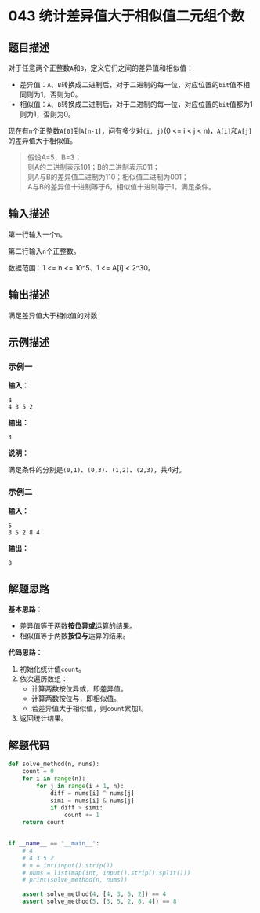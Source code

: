 # 043 统计差异值大于相似值二元组个数

## 题目描述

对于任意两个正整数`A`和`B`，定义它们之间的差异值和相似值：

- 差异值：`A`、`B`转换成二进制后，对于二进制的每一位，对应位置的`bit`值不相同则为1，否则为0。
- 相似值：`A`、`B`转换成二进制后，对于二进制的每一位，对应位置的`bit`值都为1则为1，否则为0。

现在有`n`个正整数`A[0]`到`A[n-1]`，问有多少对`(i, j)`(0 <= i < j < n)，`A[i]`和`A[j]`的差异值大于相似值。

> 假设A=5，B=3；  
则A的二进制表示101；B的二进制表示011；  
则A与B的差异值二进制为110；相似值二进制为001；  
A与B的差异值十进制等于6，相似值十进制等于1，满足条件。

## 输入描述

第一行输入一个`n`。

第二行输入`n`个正整数。

数据范围：1 <= n <= 10^5、1 <= A[i] < 2^30。

## 输出描述

满足差异值大于相似值的对数

## 示例描述

### 示例一

**输入：**
```text
4
4 3 5 2
```

**输出：**
```text
4
```

**说明：**

满足条件的分别是`(0,1)`、`(0,3)`、`(1,2)`、`(2,3)`，共4对。

### 示例二

**输入：**
```text
5
3 5 2 8 4
```

**输出：**
```text
8
```

## 解题思路

**基本思路：**

- 差异值等于两数**按位异或**运算的结果。
- 相似值等于两数**按位与**运算的结果。

**代码思路：**

1. 初始化统计值`count`。 
2. 依次遍历数组：
   - 计算两数按位异或，即差异值。
   - 计算两数按位与，即相似值。
   - 若差异值大于相似值，则`count`累加1。
3. 返回统计结果。    

## 解题代码
```python
def solve_method(n, nums):
    count = 0
    for i in range(n):
        for j in range(i + 1, n):
            diff = nums[i] ^ nums[j]
            simi = nums[i] & nums[j]
            if diff > simi:
                count += 1
    return count


if __name__ == "__main__":
    # 4
    # 4 3 5 2
    # n = int(input().strip())
    # nums = list(map(int, input().strip().split()))
    # print(solve_method(n, nums))

    assert solve_method(4, [4, 3, 5, 2]) == 4
    assert solve_method(5, [3, 5, 2, 8, 4]) == 8
```
